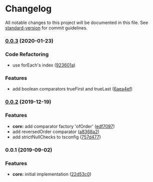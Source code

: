# Changelog

All notable changes to this project will be documented in this file. See [standard-version](https://github.com/conventional-changelog/standard-version) for commit guidelines.

### [0.0.3](https://github.com/JanMalch/comparing/compare/v0.0.2...v0.0.3) (2020-01-23)


### Code Refactoring

* use forEach's index ([923601a](https://github.com/JanMalch/comparing/commit/923601a))


### Features

* add boolean comparators trueFirst and trueLast ([6aea4ef](https://github.com/JanMalch/comparing/commit/6aea4ef))

### [0.0.2](https://github.com/JanMalch/comparing/compare/v0.0.1...v0.0.2) (2019-12-19)


### Features

* **core:** add comparator factory 'ofOrder' ([edf7097](https://github.com/JanMalch/comparing/commit/edf7097))
* add reversedOrder comparator ([a8368a2](https://github.com/JanMalch/comparing/commit/a8368a2))
* add strictNullChecks to tsconfig ([757d477](https://github.com/JanMalch/comparing/commit/757d477))

### 0.0.1 (2019-09-02)


### Features

* **core:** initial implementation ([22d53c0](https://github.com/JanMalch/comparing/commit/22d53c0))
